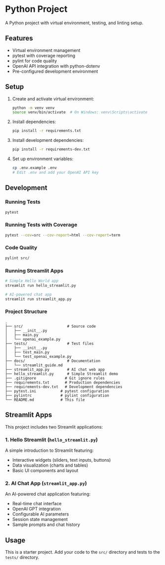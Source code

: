 # Python Project

A Python project with virtual environment, testing, and linting setup.

## Features

- Virtual environment management
- pytest with coverage reporting
- pylint for code quality
- OpenAI API integration with python-dotenv
- Pre-configured development environment

## Setup

1. Create and activate virtual environment:
   ```bash
   python -m venv venv
   source venv/bin/activate  # On Windows: venv\Scripts\activate
   ```

2. Install dependencies:
   ```bash
   pip install -r requirements.txt
   ```

3. Install development dependencies:
   ```bash
   pip install -r requirements-dev.txt
   ```

4. Set up environment variables:
   ```bash
   cp .env.example .env
   # Edit .env and add your OpenAI API key
   ```

## Development

### Running Tests
```bash
pytest
```

### Running Tests with Coverage
```bash
pytest --cov=src --cov-report=html --cov-report=term
```

### Code Quality
```bash
pylint src/
```

### Running Streamlit Apps
```bash
# Simple Hello World app
streamlit run hello_streamlit.py

# AI-powered chat app
streamlit run streamlit_app.py
```

### Project Structure
```
.
├── src/                    # Source code
│   ├── __init__.py
│   ├── main.py
│   └── openai_example.py
├── tests/                  # Test files
│   ├── __init__.py
│   ├── test_main.py
│   └── test_openai_example.py
├── docs/                   # Documentation
│   └── streamlit_guide.md
├── streamlit_app.py        # AI chat web app
├── hello_streamlit.py      # Simple Streamlit demo
├── .gitignore             # Git ignore rules
├── requirements.txt       # Production dependencies
├── requirements-dev.txt   # Development dependencies
├── pytest.ini           # pytest configuration
├── pylintrc             # pylint configuration
└── README.md            # This file
```

## Streamlit Apps

This project includes two Streamlit applications:

### 1. Hello Streamlit (`hello_streamlit.py`)
A simple introduction to Streamlit featuring:
- Interactive widgets (sliders, text inputs, buttons)
- Data visualization (charts and tables)
- Basic UI components and layout

### 2. AI Chat App (`streamlit_app.py`)
An AI-powered chat application featuring:
- Real-time chat interface
- OpenAI GPT integration
- Configurable AI parameters
- Session state management
- Sample prompts and chat history

## Usage

This is a starter project. Add your code to the `src/` directory and tests to the `tests/` directory.